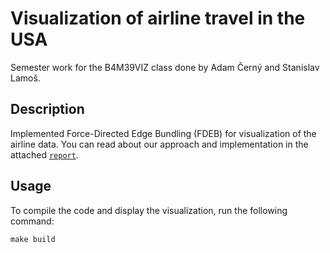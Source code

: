# Visualization of airline travel in the USA

Semester work for the B4M39VIZ class done by Adam Černý and Stanislav Lamoš.

## Description

Implemented Force-Directed Edge Bundling (FDEB) for visualization of the airline data. You can read about our approach and implementation in the attached [`report`](main.py).


## Usage
To compile the code and display the visualization, run the following command: 
```shell
make build
```